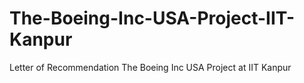 # The-Boeing-Inc-USA-Project-IIT-Kanpur
Letter of Recommendation The Boeing Inc USA Project at IIT Kanpur
